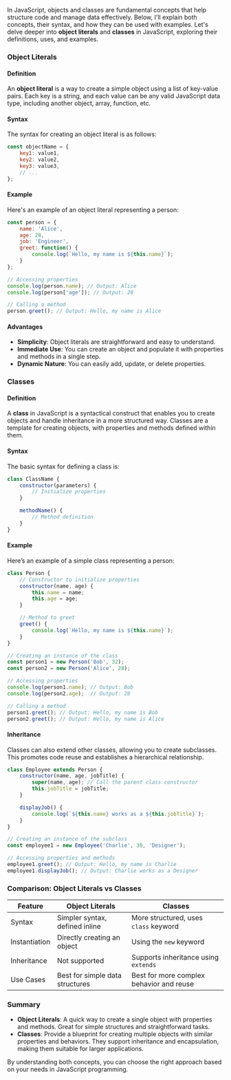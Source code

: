 In JavaScript, objects and classes are fundamental concepts that help structure code and manage data effectively. Below, I'll explain both concepts, their syntax, and how they can be used with examples. Let's delve deeper into **object literals** and **classes** in JavaScript, exploring their definitions, uses, and examples.

### Object Literals

#### Definition
An **object literal** is a way to create a simple object using a list of key-value pairs. Each key is a string, and each value can be any valid JavaScript data type, including another object, array, function, etc. 

#### Syntax
The syntax for creating an object literal is as follows:

```javascript
const objectName = {
    key1: value1,
    key2: value2,
    key3: value3,
    // ...
};
```

#### Example
Here's an example of an object literal representing a person:

```javascript
const person = {
    name: 'Alice',
    age: 28,
    job: 'Engineer',
    greet: function() {
        console.log(`Hello, my name is ${this.name}`);
    }
};

// Accessing properties
console.log(person.name); // Output: Alice
console.log(person['age']); // Output: 28

// Calling a method
person.greet(); // Output: Hello, my name is Alice
```

#### Advantages
- **Simplicity**: Object literals are straightforward and easy to understand.
- **Immediate Use**: You can create an object and populate it with properties and methods in a single step.
- **Dynamic Nature**: You can easily add, update, or delete properties.

### Classes

#### Definition
A **class** in JavaScript is a syntactical construct that enables you to create objects and handle inheritance in a more structured way. Classes are a template for creating objects, with properties and methods defined within them.

#### Syntax
The basic syntax for defining a class is:

```javascript
class ClassName {
    constructor(parameters) {
        // Initialize properties
    }

    methodName() {
        // Method definition
    }
}
```

#### Example
Here’s an example of a simple class representing a person:

```javascript
class Person {
    // Constructor to initialize properties
    constructor(name, age) {
        this.name = name;
        this.age = age;
    }

    // Method to greet
    greet() {
        console.log(`Hello, my name is ${this.name}`);
    }
}

// Creating an instance of the class
const person1 = new Person('Bob', 32);
const person2 = new Person('Alice', 28);

// Accessing properties
console.log(person1.name); // Output: Bob
console.log(person2.age);  // Output: 28

// Calling a method
person1.greet(); // Output: Hello, my name is Bob
person2.greet(); // Output: Hello, my name is Alice
```

#### Inheritance
Classes can also extend other classes, allowing you to create subclasses. This promotes code reuse and establishes a hierarchical relationship.

```javascript
class Employee extends Person {
    constructor(name, age, jobTitle) {
        super(name, age); // Call the parent class constructor
        this.jobTitle = jobTitle;
    }

    displayJob() {
        console.log(`${this.name} works as a ${this.jobTitle}`);
    }
}

// Creating an instance of the subclass
const employee1 = new Employee('Charlie', 30, 'Designer');

// Accessing properties and methods
employee1.greet(); // Output: Hello, my name is Charlie
employee1.displayJob(); // Output: Charlie works as a Designer
```

### Comparison: Object Literals vs Classes

| Feature                     | Object Literals                           | Classes                             |
|-----------------------------|-------------------------------------------|-------------------------------------|
| Syntax                      | Simpler syntax, defined inline            | More structured, uses `class` keyword |
| Instantiation               | Directly creating an object               | Using the `new` keyword            |
| Inheritance                 | Not supported                             | Supports inheritance using `extends` |
| Use Cases                   | Best for simple data structures           | Best for more complex behavior and reuse |

### Summary
- **Object Literals**: A quick way to create a single object with properties and methods. Great for simple structures and straightforward tasks.
- **Classes**: Provide a blueprint for creating multiple objects with similar properties and behaviors. They support inheritance and encapsulation, making them suitable for larger applications.

By understanding both concepts, you can choose the right approach based on your needs in JavaScript programming.